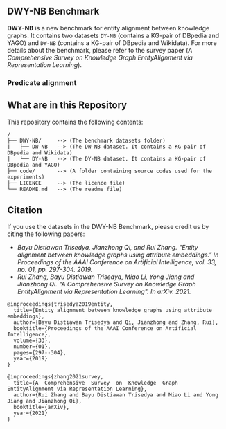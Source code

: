 ## DWY-NB Benchmark
**DWY-NB** is a new benchmark for entity alignment between knowledge graphs. It contains two datasets `DY-NB` (contains a KG-pair of DBpedia and YAGO) and `DW-NB` (contains a KG-pair of DBpedia and Wikidata). For more details about the benchmark, please refer to the survey paper (*A  Comprehensive  Survey on  Knowledge  Graph  EntityAlignment via Representation Learning*).

### Predicate alignment

## What are in this Repository
This repository contains the following contents:
```
/
├── DWY-NB/     --> (The benchmark datasets folder)
|   ├── DW-NB   --> (The DW-NB dataset. It contains a KG-pair of DBpedia and Wikidata)
|   └── DY-NB   --> (The DY-NB dataset. It contains a KG-pair of DBpedia and YAGO)
├── code/       --> (A folder containing source codes used for the experiments)   
├── LICENCE     --> (The licence file)
└── README.md   --> (The readme file)
```

## Citation
If you use the datasets in the DWY-NB Benchmark, please credit us by citing the following papers:

* *Bayu Distiawan Trisedya, Jianzhong Qi, and Rui Zhang. "Entity alignment between knowledge graphs using attribute embeddings." In Proceedings of the AAAI Conference on Artificial Intelligence, vol. 33, no. 01, pp. 297-304. 2019.*
* *Rui Zhang, Bayu Distiawan Trisedya, Miao Li, Yong Jiang and Jianzhong Qi. "A  Comprehensive  Survey  on  Knowledge  Graph  EntityAlignment via Representation Learning". In arXiv. 2021.*

```
@inproceedings{trisedya2019entity,
  title={Entity alignment between knowledge graphs using attribute embeddings},
  author={Bayu Distiawan Trisedya and Qi, Jianzhong and Zhang, Rui},
  booktitle={Proceedings of the AAAI Conference on Artificial Intelligence},
  volume={33},
  number={01},
  pages={297--304},
  year={2019}
}

@inproceedings{zhang2021survey,
  title={A  Comprehensive  Survey  on  Knowledge  Graph  EntityAlignment via Representation Learning},
  author={Rui Zhang and Bayu Distiawan Trisedya and Miao Li and Yong Jiang and Jianzhong Qi},
  booktitle={arXiv},
  year={2021}
}
```
